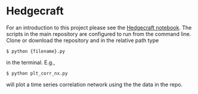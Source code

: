 # Hedgecraft
For an introduction to this project please see the [Hedgecraft notebook](https://nbviewer.jupyter.org/github/mayabenowitz/Hedgecraft/blob/master/notebooks/Hedgecraft.ipynb). The scripts in the main repository are configured to run from the command line. Clone or download the repository and in the relative path type

```$ python {filename}.py```

in the terminal. E.g.,

```$ python plt_corr_nx.py```

will plot a time series correlation network using the the data in the repo.
